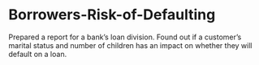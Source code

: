 # Borrowers-Risk-of-Defaulting
Prepared a report for a bank’s loan division. Found out if a customer’s marital status and number of children has an impact on whether they will default on a loan.
